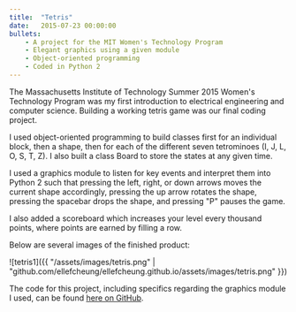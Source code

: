 ```yaml
---
title:  "Tetris"
date:   2015-07-23 00:00:00
bullets:
    - A project for the MIT Women's Technology Program
    - Elegant graphics using a given module
    - Object-oriented programming
    - Coded in Python 2
---
```

The Massachusetts Institute of Technology Summer 2015 Women's Technology Program was my first introduction to electrical engineering and computer science. Building a working tetris game was our final coding project.

I used object-oriented programming to build classes first for an individual block, then a shape, then for each of the different seven tetrominoes (I, J, L, O, S, T, Z). I also built a class Board to store the states at any given time.

I used a graphics module to listen for key events and interpret them into Python 2 such that pressing the left, right, or down arrows moves the current shape accordingly, pressing the up arrow rotates the shape, pressing the spacebar drops the shape, and pressing "P" pauses the game.

I also added a scoreboard which increases your level every thousand points, where points are earned by filling a row.

Below are several images of the finished product:

![tetris1]({{ "/assets/images/tetris.png" | "github.com/ellefcheung/ellefcheung.github.io/assets/images/tetris.png" }})

The code for this project, including specifics regarding the graphics module I used, can be found [here on GitHub](https://github.com/ellefcheung/tetris).